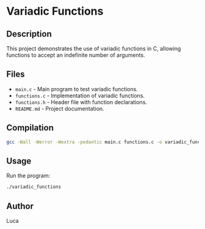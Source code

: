 # Variadic Functions

## Description
This project demonstrates the use of variadic functions in C, allowing functions to accept an indefinite number of arguments.

## Files
- `main.c` - Main program to test variadic functions.
- `functions.c` - Implementation of variadic functions.
- `functions.h` - Header file with function declarations.
- `README.md` - Project documentation.

## Compilation
```bash
gcc -Wall -Werror -Wextra -pedantic main.c functions.c -o variadic_functions
```

## Usage
Run the program:
```bash
./variadic_functions
```

## Author
Luca